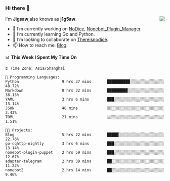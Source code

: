 ### Hi there 👋

<a href="#">
  <img align="right" src="https://github-readme-stats.vercel.app/api?username=j1g5awi&count_private=true&show_icons=true&title_color=80070B&text_color=B3B3B3&bg_color=212121&icon_color=80070B" />
</a>

I'm **Jigsaw**,also knows as **j1g5aw**.

- 🔭 I’m currently working on [NoDice](https://github.com/thereisnodice/nodice2), [Nonebot_Plugin_Manager](https://github.com/Jigsaw111/nonebot_plugin_manager).
- 🌱 I’m currently learning Go and Python.
- 👯 I’m looking to collaborate on [Thereisnodice](https://github.com/thereisnodice).
- 📫 How to reach me: [Blog](https://blog.maddestroyer.xyz/).

<!--START_SECTION:waka-->
📊 **This Week I Spent My Time On** 

```text
⌚︎ Time Zone: Asia/Shanghai

💬 Programming Languages: 
Python                   9 hrs 37 mins       ██████████░░░░░░░░░░░░░░░   40.72% 
Markdown                 8 hrs 32 mins       █████████░░░░░░░░░░░░░░░░   36.15% 
YAML                     3 hrs 6 mins        ███░░░░░░░░░░░░░░░░░░░░░░   13.14% 
JSON                     48 mins             ░░░░░░░░░░░░░░░░░░░░░░░░░   3.43% 
TOML                     21 mins             ░░░░░░░░░░░░░░░░░░░░░░░░░   1.51%

🐱‍💻 Projects: 
Blog                     5 hrs 22 mins       █████░░░░░░░░░░░░░░░░░░░░   22.76% 
go-cqhttp-nightly        3 hrs 6 mins        ███░░░░░░░░░░░░░░░░░░░░░░   13.14% 
nonebot-plugin-puppet    2 hrs 59 mins       ███░░░░░░░░░░░░░░░░░░░░░░   12.67% 
adapter-telegram         2 hrs 39 mins       ██░░░░░░░░░░░░░░░░░░░░░░░   11.22% 
nonebot2                 2 hrs 14 mins       ██░░░░░░░░░░░░░░░░░░░░░░░   9.46%

```


<!--END_SECTION:waka-->

